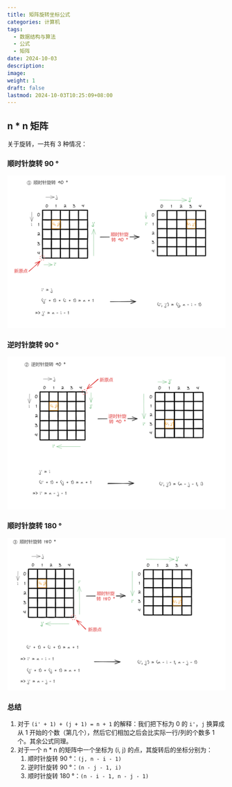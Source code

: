 ```yaml
---
title: 矩阵旋转坐标公式
categories: 计算机
tags:
  - 数据结构与算法
  - 公式
  - 矩阵
date: 2024-10-03
description: 
image: 
weight: 1
draft: false
lastmod: 2024-10-03T10:25:09+08:00
---
```

## n * n 矩阵

关于旋转，一共有 3 种情况：

### 顺时针旋转 90 °

![image.png](https://raw.githubusercontent.com/oLd-Y/PicGoPictures/main/20241003102322.png)


### 逆时针旋转 90 °

![image.png](https://raw.githubusercontent.com/oLd-Y/PicGoPictures/main/20241003102359.png)


### 顺时针旋转 180 °

![image.png](https://raw.githubusercontent.com/oLd-Y/PicGoPictures/main/20241003102419.png)


### 总结

1. 对于 `(i' + 1) + (j + 1) = n + 1` 的解释：我们把下标为 0 的 `i'`，`j` 换算成从 1 开始的个数（第几个），然后它们相加之后会比实际一行/列的个数多 1 个。其余公式同理。
2. 对于一个 n * n 的矩阵中一个坐标为 (i, j) 的点，其旋转后的坐标分别为：
	1. 顺时针旋转 90 °：`(j, n - i - 1)`
	2. 逆时针旋转 90 °：`(n - j - 1, i)`
	3. 顺时针旋转 180 °：`(n - i - 1, n - j - 1)`